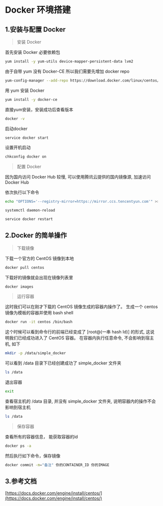 # Docker 环境搭建

## 1.安装与配置 Docker

> 安装 Docker

首先安装 Docker 必要依赖包

```sh 
yum install -y yum-utils device-mapper-persistent-data lvm2
```

由于自带 yum 没有 Docker-CE 所以我们需要先增加 docker repo

```sh
yum-config-manager --add-repo https://download.docker.com/linux/centos/docker-ce.repo
```

用 yum 安装 Docker

```sh
yum install -y docker-ce

```

直接yum安装，安装成功后查看版本

```sh
docker -v
```

启动docker

```sh
service docker start
```

设置开机启动

```sh
chkconfig docker on
```

> 配置 Docker

因为国内访问 Docker Hub 较慢, 可以使用腾讯云提供的国内镜像源, 加速访问 Docker Hub

依次执行以下命令

```sh
echo "OPTIONS='--registry-mirror=https://mirror.ccs.tencentyun.com'" >> /etc/sysconfig/docker

systemctl daemon-reload

service docker restart
```

## 2.Docker 的简单操作

> 下载镜像

下载一个官方的 CentOS 镜像到本地

```sh
docker pull centos
```

下载好的镜像就会出现在镜像列表里

```sh
docker images
```

> 运行容器

这时我们可以在刚才下载的 CentOS 镜像生成的容器内操作了。
生成一个 centos 镜像为模板的容器并使用 bash shell

```sh
docker run -it centos /bin/bash
```

这个时候可以看到命令行的前端已经变成了 [root@(一串 hash Id)] 的形式, 这说明我们已经成功进入了 CentOS 容器。
在容器内执行任意命令, 不会影响到宿主机, 如下

```sh
mkdir -p /data/simple_docker
```

可以看到 /data 目录下已经创建成功了 simple_docker 文件夹

```sh
ls /data
```

退出容器

```sh
exit
```

查看宿主机的 /data 目录, 并没有 simple_docker 文件夹, 说明容器内的操作不会影响到宿主机

```sh
ls /data
```

> 保存容器

查看所有的容器信息， 能获取容器的id

```sh
docker ps -a
```

然后执行如下命令，保存镜像

```sh
docker commit -m="备注" 你的CONTAINER_ID 你的IMAGE
```

## 3.参考文档

[https://docs.docker.com/engine/install/centos/](https://docs.docker.com/engine/install/centos/)